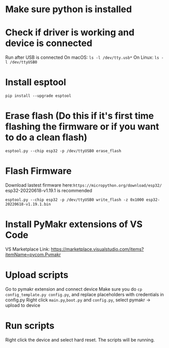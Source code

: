 # Make sure python is installed

# Check if driver is working and device is connected

Run after USB is connected
On macOS: `ls -l /dev/tty.usb*`
On Linux: `ls -l /dev/ttyUSB0`

# Install esptool

`pip install --upgrade esptool`

# Erase flash (Do this if it's first time flashing the firmware or if you want to do a clean flash)

`esptool.py --chip esp32 -p /dev/ttyUSB0 erase_flash`

# Flash Firmware

Download lastest firmware here:`https://micropython.org/download/esp32/`
esp32-20220618-v1.19.1 is recommended

`esptool.py --chip esp32 -p /dev/ttyUSB0 write_flash -z 0x1000 esp32-20220618-v1.19.1.bin`

# Install PyMakr extensions of VS Code

VS Marketplace Link: https://marketplace.visualstudio.com/items?itemName=pycom.Pymakr

# Upload scripts

Go to pymakr extension and connect device
Make sure you do `cp config_template.py config.py`, and replace placeholders with credentials in config.py
Right click `main.py`,`boot.py` and `config.py`, select pymakr -> upload to device

# Run scripts

Right click the device and select hard reset. The scripts will be running.
